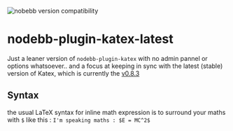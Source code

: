![nobebb version compatibility](https://packages.nodebb.org/api/v1/plugins/nodebb-plugin-chats-global/compatibility.png)


# nodebb-plugin-katex-latest

Just a leaner version of `nodebb-plugin-katex` with no admin pannel or options whatsoever..
and a focus at keeping in sync with the latest (stable) version of Katex, which is currently the [v0.8.3](https://github.com/Khan/KaTeX/releases/tag/v0.8.3)

## Syntax
the usual LaTeX syntax for inline math expression is to surround your maths with `$` like this : `I'm speaking maths : $E = MC^2$`

